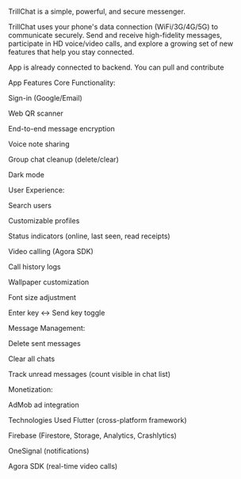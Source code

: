 TrillChat is a simple, powerful, and secure messenger.

TrillChat uses your phone's data connection (WiFi/3G/4G/5G) to communicate securely. Send and receive high-fidelity messages, participate in HD voice/video calls, and explore a growing set of new features that help you stay connected.

App is already connected to backend. You can pull and contribute

App Features
Core Functionality:

Sign-in (Google/Email)

Web QR scanner

End-to-end message encryption

Voice note sharing

Group chat cleanup (delete/clear)

Dark mode

User Experience:

Search users

Customizable profiles

Status indicators (online, last seen, read receipts)

Video calling (Agora SDK)

Call history logs

Wallpaper customization

Font size adjustment

Enter key ↔ Send key toggle

Message Management:

Delete sent messages

Clear all chats

Track unread messages (count visible in chat list)

Monetization:

AdMob ad integration

Technologies Used
Flutter (cross-platform framework)

Firebase (Firestore, Storage, Analytics, Crashlytics)

OneSignal (notifications)

Agora SDK (real-time video calls)
